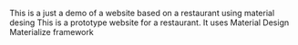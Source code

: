This is a just a demo of a website based on a restaurant using material desing
This is a prototype website for a restaurant. It uses Material Design Materialize framework
